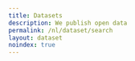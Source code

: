 ```yaml
---
title: Datasets
description: We publish open data
permalink: /nl/dataset/search
layout: dataset
noindex: true
---
```

